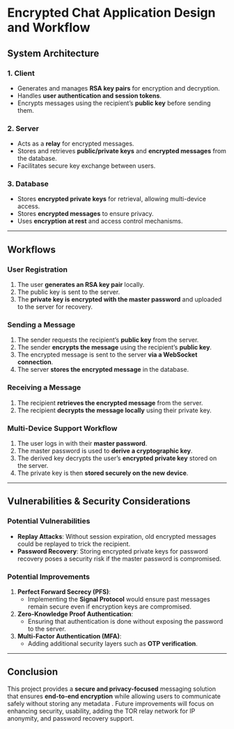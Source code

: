 # Encrypted Chat Application Design and Workflow
## System Architecture

### 1. **Client**

- Generates and manages **RSA key pairs** for encryption and decryption.
- Handles **user authentication and session tokens**.
- Encrypts messages using the recipient’s **public key** before sending them.

### 2. **Server**

- Acts as a **relay** for encrypted messages.
- Stores and retrieves **public/private keys** and **encrypted messages** from the database.
- Facilitates secure key exchange between users.

### 3. **Database**

- Stores **encrypted private keys** for retrieval, allowing multi-device access.
- Stores **encrypted messages** to ensure privacy.
- Uses **encryption at rest** and access control mechanisms.

---

## Workflows

### **User Registration**

1. The user **generates an RSA key pair** locally.
2. The public key is sent to the server.
3. The **private key is encrypted with the master password** and uploaded to the server for recovery.

### **Sending a Message**

1. The sender requests the recipient’s **public key** from the server.
2. The sender **encrypts the message** using the recipient’s **public key**.
3. The encrypted message is sent to the server **via a WebSocket connection**.
4. The server **stores the encrypted message** in the database.

### **Receiving a Message**

1. The recipient **retrieves the encrypted message** from the server.
2. The recipient **decrypts the message locally** using their private key.

### **Multi-Device Support Workflow**

1. The user logs in with their **master password**.
2. The master password is used to **derive a cryptographic key**.
3. The derived key decrypts the user’s **encrypted private key** stored on the server.
4. The private key is then **stored securely on the new device**.

---

## Vulnerabilities & Security Considerations

### **Potential Vulnerabilities**
- **Replay Attacks**: Without session expiration, old encrypted messages could be replayed to trick the recipient.
- **Password Recovery**: Storing encrypted private keys for password recovery poses a security risk if the master password is compromised.

### **Potential Improvements**

1. **Perfect Forward Secrecy (PFS)**:
   - Implementing the **Signal Protocol** would ensure past messages remain secure even if encryption keys are compromised.
2. **Zero-Knowledge Proof Authentication**:
   - Ensuring that authentication is done without exposing the password to the server.
3. **Multi-Factor Authentication (MFA)**:
   - Adding additional security layers such as **OTP verification**.

---

## Conclusion

This project provides a **secure and privacy-focused** messaging solution that ensures **end-to-end encryption** while allowing users to communicate safely without storing any metadata . Future improvements will focus on enhancing security, usability, adding the TOR relay network for IP anonymity, and password recovery support.

